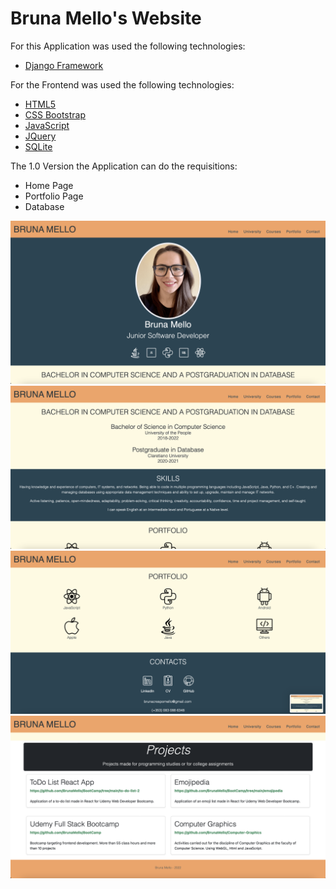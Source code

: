 # Bruna Mello's Website

For this Application was used the following technologies:

* [Django Framework](https://www.djangoproject.com)

For the Frontend was used the following technologies:
* [HTML5](https://www.w3schools.com/html/)
* [CSS Bootstrap](https://getbootstrap.com/docs/5.0/getting-started/introduction/)
* [JavaScript](https://devdocs.io/javascript/)
* [JQuery](https://api.jquery.com/)
* [SQLite](https://docs.sqlite.org)

The 1.0 Version the Application can do the requisitions:
- Home Page
- Portfolio Page
- Database


![GitHub](Screenshot%202022-11-04%20at%2013.21.18.png)
![GitHub](Screenshot%202022-11-04%20at%2013.21.25.png)
![GitHub](Screenshot%202022-11-04%20at%2013.21.30.png)
![GitHub](Screenshot%202022-11-04%20at%2013.21.39.png)